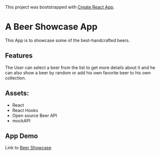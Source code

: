 This project was bootstrapped with [Create React App](https://github.com/facebook/create-react-app).

# A Beer Showcase App 
This App is to showcase some of the best-handcrafted beers.

## Features
The User can select a beer from the list to get more details about it and he
can also show a beer by random or add his own favorite beer to his own collection.

## Assets:
* React
* React Hooks
* Open source Beer API
* mockAPI

## App Demo
Link to [Beer Showcase](https://beer-showcase.netlify.app)

